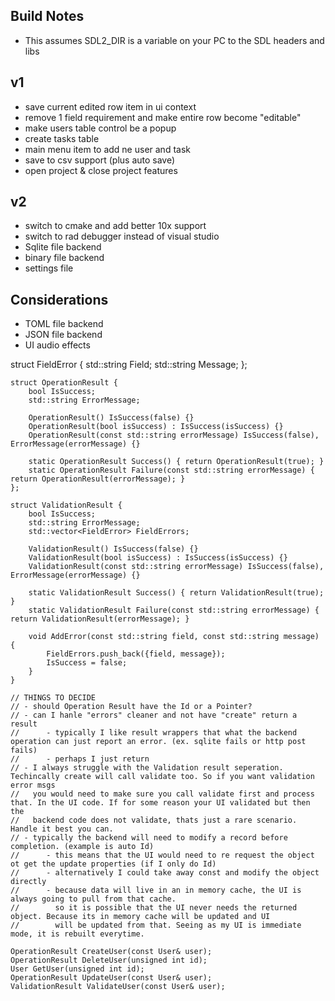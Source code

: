 ## Build Notes
- This assumes SDL2_DIR is a variable on your PC to the SDL headers and libs



## v1
- save current edited row item in ui context
- remove 1 field requirement and make entire row become "editable"
- make users table control be a popup
- create tasks table
- main menu item to add ne user and task
- save to csv support (plus auto save)
- open project & close project features

## v2
- switch to cmake and add better 10x support
- switch to rad debugger instead of visual studio
- Sqlite file backend
- binary file backend
- settings file


## Considerations
- TOML file backend
- JSON file backend
- UI audio effects
























struct FieldError {
		std::string Field;
		std::string Message;
	};

	struct OperationResult {
		bool IsSuccess;
		std::string ErrorMessage;

		OperationResult() IsSuccess(false) {}
		OperationResult(bool isSuccess) : IsSuccess(isSuccess) {}
		OperationResult(const std::string errorMessage) IsSuccess(false), ErrorMessage(errorMessage) {}

		static OperationResult Success() { return OperationResult(true); }
		static OperationResult Failure(const std::string errorMessage) { return OperationResult(errorMessage); }
	};

	struct ValidationResult {
		bool IsSuccess;
		std::string ErrorMessage;
		std::vector<FieldError> FieldErrors;

		ValidationResult() IsSuccess(false) {}
		ValidationResult(bool isSuccess) : IsSuccess(isSuccess) {}
		ValidationResult(const std::string errorMessage) IsSuccess(false), ErrorMessage(errorMessage) {}

		static ValidationResult Success() { return ValidationResult(true); }
		static ValidationResult Failure(const std::string errorMessage) { return ValidationResult(errorMessage); }

		void AddError(const std::string field, const std::string message) {
			FieldErrors.push_back({field, message});
			IsSuccess = false;
		}
	}

	// THINGS TO DECIDE
	// - should Operation Result have the Id or a Pointer?
	// - can I hanle "errors" cleaner and not have "create" return a result
	// 		- typically I like result wrappers that what the backend operation can just report an error. (ex. sqlite fails or http post fails)
	// 		- perhaps I just return 
	// - I always struggle with the Validation result seperation. Techincally create will call validate too. So if you want validation error msgs
	//	 you would need to make sure you call validate first and process that. In the UI code. If for some reason your UI validated but then the
	//   backend code does not validate, thats just a rare scenario. Handle it best you can.
	// - typically the backend will need to modify a record before completion. (example is auto Id)
	// 		- this means that the UI would need to re request the object ot get the update properties (if I only do Id)
	//		- alternatively I could take away const and modify the object directly
	//		- because data will live in an in memory cache, the UI is always going to pull from that cache.
	// 		  so it is possible that the UI never needs the returned object. Because its in memory cache will be updated and UI
	// 		  will be updated from that. Seeing as my UI is immediate mode, it is rebuilt everytime.

	OperationResult CreateUser(const User& user);
	OperationResult DeleteUser(unsigned int id);
	User GetUser(unsigned int id);
	OperationResult UpdateUser(const User& user);
	ValidationResult ValidateUser(const User& user);